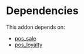 # Dependencies

This addon depends on:

- [pos_sale](https://github.com/bringout/oca-ocb-sale/tree/3531a720906f8e17d5fa4dafe32471b2aada3721/odoo-bringout-oca-ocb-pos_sale)
- [pos_loyalty](https://github.com/bringout/oca-ocb-pos/tree/6a3f3ca3279c4ebff025a87832bc4284545a00ac/odoo-bringout-oca-ocb-pos_loyalty)
